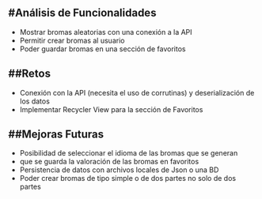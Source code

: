 #Análisis de Funcionalidades
---
- Mostrar bromas aleatorias con una conexión a la API
- Permitir crear bromas al usuario
- Poder guardar bromas en una sección de favoritos

##Retos
---
- Conexión con la API (necesita el uso de corrutinas) y deserialización de los datos
- Implementar Recycler View para la sección de Favoritos

##Mejoras Futuras
---
- Posibilidad de seleccionar el idioma de las bromas que se generan
- que se guarda la valoración de las bromas en favoritos
- Persistencia de datos con archivos locales de Json o una BD
- Poder crear bromas de tipo simple o de dos partes no solo de dos partes